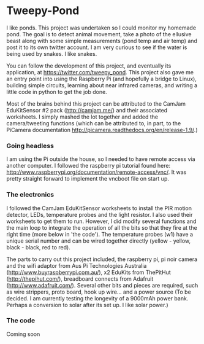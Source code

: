 # Tweepy-Pond

I like ponds. This project was undertaken so I could monitor my homemade pond. The goal is to detect animal movement, take a photo of the ellusive beast along with some simple measurements (pond temp and air temp) and post it to its own twitter account. I am very curious to see if the water is being used by snakes. I like snakes.

You can follow the development of this project, and eventually its application, at https://twitter.com/tweepy_pond. This project also gave me an entry point into using the Raspberry Pi (and hopefully a bridge to Linux), building simple circuits, learning about near infrared cameras, and writing a little code in python to get the job done. 

Most of the brains behind this project can be attributed to the CamJam EduKitSensor #2 pack (http://camjam.me/) and their associated worksheets. I simply mashed the lot together and added the camera/tweeting functions (which can be attributed to, in part, to the PiCamera documentation http://picamera.readthedocs.org/en/release-1.9/.)

### Going headless 
I am using the Pi outside the house, so I needed to have remote access via another computer. I followed the raspberry pi tutorial found here: http://www.raspberrypi.org/documentation/remote-access/vnc/. It was pretty straight forward to implement the vncboot file on start up. 

### The electronics 
I followed the CamJam EduKitSensor worksheets to install the PIR motion detector, LEDs, temperature probes and the light resistor. I also used their worksheets to get them to run. However, I did modify several functions and the main loop to integrate the operation of all the bits so that they fire at the right time (more below in 'the code'). The temperature probes (w1) have a unique serial number and can be wired together directly (yellow - yellow, black - black, red to red). 

The parts to carry out this project included, the raspberry pi, pi noir camera and the wifi adaptor from Aus Pi Technologies Australia (http://www.buyraspberrypi.com.au/), x2 EduKits from ThePitHut (http://thepihut.com/), breadboard connects from Adafruit (http://www.adafruit.com/). Several other bits and pieces are required, such as wire strippers, proto board, hook up wire... and a power source (To be decided. I am currently testing the longevity of a 9000mAh power bank. Perhaps a conversion to solar after its set up. I like solar power.)

### The code
Coming soon
